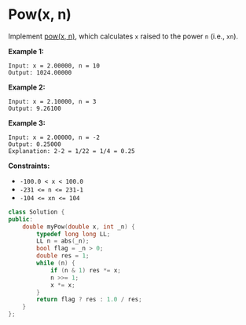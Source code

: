 # Pow(x, n)

Implement [pow(x, n)](http://www.cplusplus.com/reference/valarray/pow/), which calculates `x` raised to the power `n` (i.e., `xn`).

 

**Example 1:**

```
Input: x = 2.00000, n = 10
Output: 1024.00000
```

**Example 2:**

```
Input: x = 2.10000, n = 3
Output: 9.26100
```

**Example 3:**

```
Input: x = 2.00000, n = -2
Output: 0.25000
Explanation: 2-2 = 1/22 = 1/4 = 0.25
```

 

**Constraints:**

- `-100.0 < x < 100.0`
- `-231 <= n <= 231-1`
- `-104 <= xn <= 104`

```c++
class Solution {
public:
    double myPow(double x, int _n) {
        typedef long long LL;
        LL n = abs(_n);
        bool flag = _n > 0;
        double res = 1;
        while (n) {
            if (n & 1) res *= x;
            n >>= 1;
            x *= x;
        }
        return flag ? res : 1.0 / res;
    }
};
```

